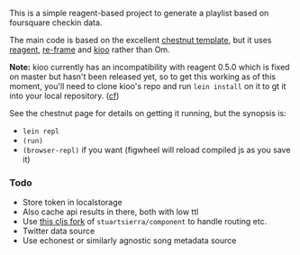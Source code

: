 This is a simple reagent-based project to generate a playlist based on
foursquare checkin data.

The main code is based on the excellent 
[chestnut template](https://github.com/plexus/chestnut), but it uses 
[reagent](https://github.com/reagent-project/reagent), 
[re-frame](https://github.com/Day8/re-frame) and 
[kioo](https://github.com/ckirkendall/kioo) rather than Om.

**Note:** kioo currently has an incompatibility with reagent 0.5.0 which 
is fixed on master but hasn't been released yet, so to get this working 
as of this moment, you'll need to clone kioo's repo and run `lein install` 
on it to gt it into your local repository. 
([cf](https://github.com/ckirkendall/kioo/issues/44))

See the chestnut page for details on getting it running, but the 
synopsis is:

* `lein repl`
* `(run)`
* `(browser-repl)` if you want (figwheel will reload compiled js as you save it)

### Todo

* Store token in localstorage
* Also cache api results in there, both with low ttl
* Use [this cljs fork](https://github.com/quile/component-cljs) of `stuartsierra/component` 
to handle routing etc.
* Twitter data source
* Use echonest or similarly agnostic song metadata source

